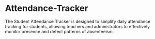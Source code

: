 # Attendance-Tracker
The Student Attendance Tracker is designed to simplify daily attendance tracking for students, allowing teachers and administrators to effectively monitor presence and detect patterns of absenteeism.
